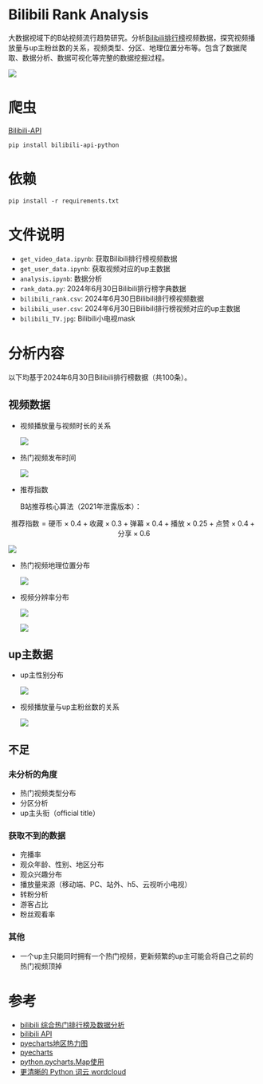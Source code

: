 # Bilibili Rank Analysis
大数据视域下的B站视频流行趋势研究。分析[Bilibili排行榜](https://www.bilibili.com/v/popular/rank/all)视频数据，探究视频播放量与up主粉丝数的关系，视频类型、分区、地理位置分布等。包含了数据爬取、数据分析、数据可视化等完整的数据挖掘过程。

![](./wordcloud/bilibili_wordcloud.png)

# 爬虫
[Bilibili-API](https://github.com/Nemo2011/bilibili-api)

```shell
pip install bilibili-api-python
```

# 依赖
```shell
pip install -r requirements.txt
```

# 文件说明
- `get_video_data.ipynb`: 获取Bilibili排行榜视频数据
- `get_user_data.ipynb`: 获取视频对应的up主数据
- `analysis.ipynb`: 数据分析
- `rank_data.py`: 2024年6月30日Bilibili排行榜字典数据
- `bilibili_rank.csv`: 2024年6月30日Bilibili排行榜视频数据
- `bilibili_user.csv`: 2024年6月30日Bilibili排行榜视频对应的up主数据
- `bilibili_TV.jpg`: Bilibili小电视mask

# 分析内容
以下均基于2024年6月30日Bilibili排行榜数据（共100条）。

## 视频数据
- 视频播放量与视频时长的关系

  ![](./imgs/duration.png)

- 热门视频发布时间

  ![](./imgs/pubdate.png)

- 推荐指数

  B站推荐核心算法（2021年泄露版本）：

$$\text{推荐指数}=\text{硬币}\times 0.4+\text{收藏}\times 0.3+\text{弹幕}\times 0.4+\text{播放}\times 0.25+\text{点赞}\times 0.4+\text{分享}\times 0.6$$

  ![](./imgs/recommendation_index.png)

- 热门视频地理位置分布

  ![](./geo_heatmap/bilibili_map.png)

- 视频分辨率分布

  ![](./imgs/resolution.png)

  ![](./imgs/landscape_portrait.png)

## up主数据
- up主性别分布

  ![](./imgs/sex_ratio.png)

- 视频播放量与up主粉丝数的关系

  ![](./imgs/follower.png)

## 不足
### 未分析的角度
- 热门视频类型分布
- 分区分析
- up主头衔（official title）

### 获取不到的数据
- 完播率
- 观众年龄、性别、地区分布
- 观众兴趣分布
- 播放量来源（移动端、PC、站外、h5、云视听小电视）
- 转粉分析
- 游客占比
- 粉丝观看率

### 其他
- 一个up主只能同时拥有一个热门视频，更新频繁的up主可能会将自己之前的热门视频顶掉

# 参考
- [bilibili 综合热门排行榜及数据分析](https://www.cnblogs.com/echo-1/p/15737172.html)
- [bilibili API](https://github.com/Nemo2011/bilibili-api)
- [pyecharts地区热力图](https://blog.csdn.net/qq_39451578/article/details/104372597)
- [pyecharts](https://pyecharts.org/#/zh-cn/intro)
- [python.pycharts.Map使用](https://blog.csdn.net/laoluobo76/article/details/108024560)
- [更清晰的 Python 词云 wordcloud](https://blog.csdn.net/qq_40442753/article/details/109717664.)
